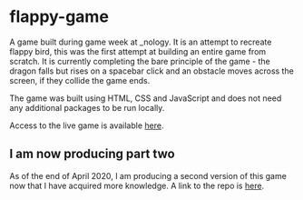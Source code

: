 # flappy-game
A game built during game week at _nology. It is an attempt to recreate flappy bird, this was the first attempt at building an entire game from scratch. It is currently completing the bare principle of the game - the dragon falls but rises on a spacebar click and an obstacle moves across the screen, if they collide the game ends.

The game was built using HTML, CSS and JavaScript and does not need any additional packages to be run locally. 

Access to the live game is available [here](https://annikachauhan.github.io/flappy-game/).

## I am now producing part two
As of the end of April 2020, I am producing a second version of this game now that I have acquired more knowledge. A link to the repo is [here](https://github.com/AnnikaChauhan/flappy-game-part-two).

